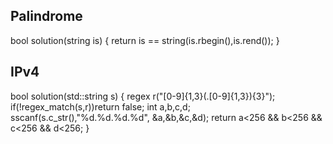 ## Palindrome

bool solution(string is) {
    return is == string(is.rbegin(),is.rend());
}

## IPv4

bool solution(std::string s) {
    regex r("[0-9]{1,3}(.[0-9]{1,3}){3}");
    if(!regex_match(s,r))return false;
    int a,b,c,d;
    sscanf(s.c_str(),"%d.%d.%d.%d", &a,&b,&c,&d);
    return a<256 && b<256 && c<256 && d<256;
}
